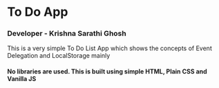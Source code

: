 # To Do App
<h3>Developer - Krishna Sarathi Ghosh</h3>
<p>This is a very simple To Do List App which shows the concepts of Event Delegation and LocalStorage mainly</p>
<h4>No libraries are used. This is built using simple HTML, Plain CSS and Vanilla JS</h4>
